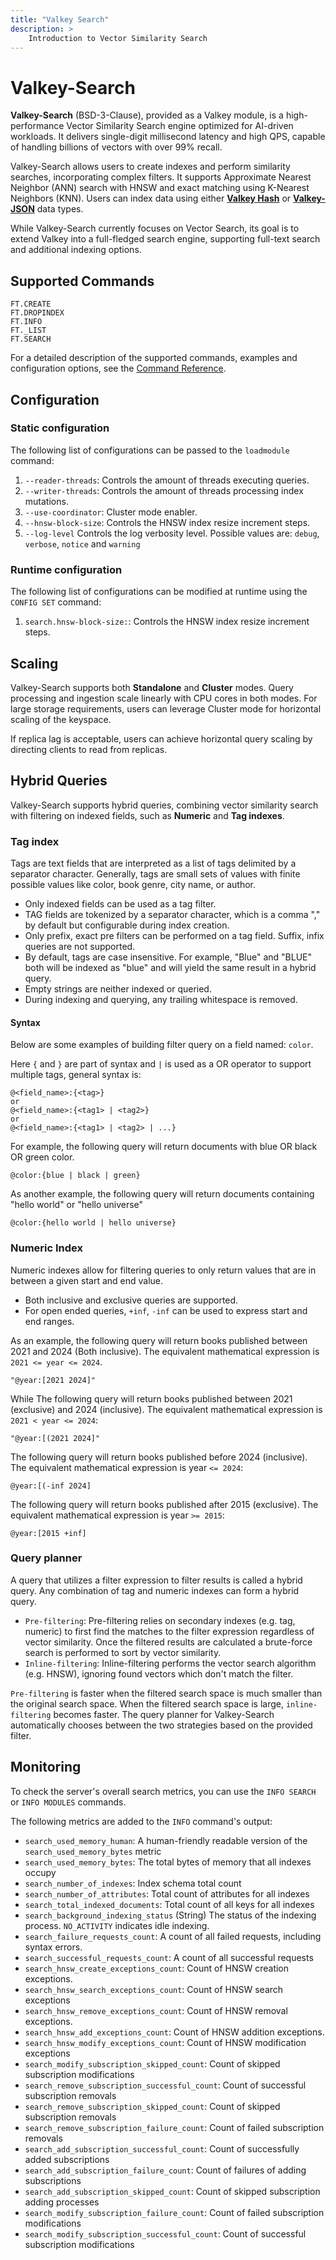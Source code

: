 ```yaml
---
title: "Valkey Search"
description: >
    Introduction to Vector Similarity Search
---
```


# Valkey-Search

**Valkey-Search** (BSD-3-Clause), provided as a Valkey module, is a high-performance Vector Similarity Search engine
optimized for AI-driven workloads. It delivers single-digit millisecond latency and high QPS, capable of handling billions
of vectors with over 99% recall.

Valkey-Search allows users to create indexes and perform similarity searches, incorporating complex filters.
It supports Approximate Nearest Neighbor (ANN) search with HNSW and exact matching using K-Nearest Neighbors (KNN).
Users can index data using either **[Valkey Hash](/topics/hashes)** or **[Valkey-JSON](/topics/valkey-json)** data types.

While Valkey-Search currently focuses on Vector Search, its goal is to extend Valkey into a full-fledged search engine,
supporting full-text search and additional indexing options.

## Supported Commands

```plaintext
FT.CREATE
FT.DROPINDEX
FT.INFO
FT._LIST
FT.SEARCH
```

For a detailed description of the supported commands, examples and configuration options, see the [Command Reference](/commands/#search).

## Configuration

### Static configuration

The following list of configurations can be passed to the `loadmodule` command:

1. `--reader-threads`: Controls the amount of threads executing queries.
2. `--writer-threads`: Controls the amount of threads processing index mutations.
3. `--use-coordinator`: Cluster mode enabler.
4. `--hnsw-block-size`: Controls the HNSW index resize increment steps.
5. `--log-level` Controls the log verbosity level. Possible values are: `debug`, `verbose`, `notice` and `warning`

### Runtime configuration

The following list of configurations can be modified at runtime using the `CONFIG SET` command:

1. `search.hnsw-block-size:`: Controls the HNSW index resize increment steps.

## Scaling

Valkey-Search supports both **Standalone** and **Cluster** modes. Query processing and ingestion scale linearly with CPU
cores in both modes. For large storage requirements, users can leverage Cluster mode for horizontal scaling of the keyspace.

If replica lag is acceptable, users can achieve horizontal query scaling by directing clients to read from replicas.

## Hybrid Queries

Valkey-Search supports hybrid queries, combining vector similarity search with filtering on indexed fields, such as
**Numeric** and **Tag indexes**.

### Tag index

Tags are text fields that are interpreted as a list of tags delimited by a separator character.
Generally, tags are small sets of values with finite possible values like color, book genre, city name, or author.

- Only indexed fields can be used as a tag filter.
- TAG fields are tokenized by a separator character, which is a comma "," by default but configurable during index creation.
- Only prefix, exact pre filters can be performed on a tag field. Suffix, infix queries are not supported.
- By default, tags are case insensitive. For example, "Blue" and "BLUE" both will be indexed as "blue" and will yield the
    same result in a hybrid query.
- Empty strings are neither indexed or queried.
- During indexing and querying, any trailing whitespace is removed.

#### Syntax

Below are some examples of building filter query on a field named: `color`.

Here `{` and `}` are part of syntax and `|` is used as a OR operator to support multiple tags, general syntax is:

```
@<field_name>:{<tag>}
or
@<field_name>:{<tag1> | <tag2>}
or
@<field_name>:{<tag1> | <tag2> | ...}
```

For example, the following query will return documents with blue OR black OR green color.

```
@color:{blue | black | green}
```

As another example, the following query will return documents containing "hello world" or "hello universe"

```
@color:{hello world | hello universe}
```

### Numeric Index

Numeric indexes allow for filtering queries to only return values that are in between a given start and end value.

- Both inclusive and exclusive queries are supported.
- For open ended queries, `+inf`, `-inf` can be used to express start and end ranges.

As an example, the following query will return books published between 2021 and 2024 (Both inclusive).
The equivalent mathematical expression is `2021 <= year <= 2024`.

```
"@year:[2021 2024]"
```

While The following query will return books published between 2021 (exclusive) and 2024 (inclusive).
The equivalent mathematical expression is `2021 < year <= 2024`:

```
"@year:[(2021 2024]"
```

The following query will return books published before 2024 (inclusive). The equivalent mathematical expression is year `<= 2024`:

```
@year:[(-inf 2024]
```

The following query will return books published after 2015 (exclusive). The equivalent mathematical expression is year `>= 2015`:

```
@year:[2015 +inf]
```

### Query planner

A query that utilizes a filter expression to filter results is called a hybrid query.
Any combination of tag and numeric indexes can form a hybrid query.

- `Pre-filtering`: Pre-filtering relies on secondary indexes (e.g. tag, numeric) to first find the matches to the filter
 expression regardless of vector similarity. Once the filtered results are calculated a brute-force search is
 performed to sort by vector similarity.
- `Inline-filtering`: Inline-filtering performs the vector search algorithm (e.g. HNSW), ignoring found vectors which
 don't match the filter.

`Pre-filtering` is faster when the filtered search space is much smaller than the original search space. When the
filtered search space is large, `inline-filtering` becomes faster. The query planner for Valkey-Search automatically
chooses between the two strategies based on the provided filter.

## Monitoring

To check the server's overall search metrics, you can use the `INFO SEARCH` or `INFO MODULES` commands.

The following metrics are added to the `INFO` command's output:

- `search_used_memory_human`: A human-friendly readable version of the `search_used_memory_bytes` metric
- `search_used_memory_bytes`: The total bytes of memory that all indexes occupy
- `search_number_of_indexes`: Index schema total count
- `search_number_of_attributes`: Total count of attributes for all indexes
- `search_total_indexed_documents`: Total count of all keys for all indexes
- `search_background_indexing_status` (String) The status of the indexing process. `NO_ACTIVITY` indicates idle indexing.
- `search_failure_requests_count`: A count of all failed requests, including syntax errors.
- `search_successful_requests_count`: A count of all successful requests
- `search_hnsw_create_exceptions_count`: Count of HNSW creation exceptions.
- `search_hnsw_search_exceptions_count`: Count of HNSW search exceptions
- `search_hnsw_remove_exceptions_count`: Count of HNSW removal exceptions.
- `search_hnsw_add_exceptions_count`: Count of HNSW addition exceptions.
- `search_hnsw_modify_exceptions_count`: Count of HNSW modification exceptions
- `search_modify_subscription_skipped_count`: Count of skipped subscription modifications
- `search_remove_subscription_successful_count`: Count of successful subscription removals
- `search_remove_subscription_skipped_count`: Count of skipped subscription removals
- `search_remove_subscription_failure_count`: Count of failed subscription removals
- `search_add_subscription_successful_count`: Count of successfully added subscriptions
- `search_add_subscription_failure_count`: Count of failures of adding subscriptions
- `search_add_subscription_skipped_count`: Count of skipped subscription adding processes
- `search_modify_subscription_failure_count`: Count of failed subscription modifications
- `search_modify_subscription_successful_count`: Count of successful subscription modifications
